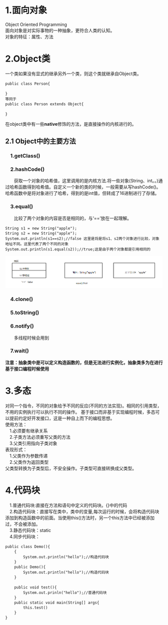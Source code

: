 # 1.面向对象
Object Oriented Programming  
面向对象是对实际事物的一种抽象，更符合人类的认知。  
对象的特征：属性、方法

# 2.Object类
一个类如果没有显式的继承另外一个类，则这个类就继承自Object类。
```
public class Person{

}
等同于
public class Person extends Object{

}
```
在object类中有一些**native**修饰的方法，是直接操作的内核进行的。
## 2.1 Object中的主要方法
### &emsp;1.getClass()

### &emsp;2.hashCode()
&emsp;&emsp;获取一个对象的哈希值，这里调用的是内核方法.将一些对象(String、int。。)通过哈希函数得到哈希值。自定义一个新的类的时候，一般需要从写hashCode()。
哈希函数中是将对象进行了哈希，得到的是int值，但转成了16进制进行了存储。

### &emsp;3.equal()
&emsp;&emsp;比较了两个对象的内容是否是相同的，与‘==’放在一起理解。
```
String s1 = new String("apple");
String s2 = new String("apple");
System.out.println(s1==s2);//false 这里是将是将s1、s2两个对象进行比较，对象地址不同。这里代表了两个不同的对象
System.out.println(s1.equal(s2));//true;这是由于两个对象都是引用相同的
```
![equal用法](../.png/equal.png)
 
### &emsp;4.clone()

### &emsp;5.toString()

### &emsp;6.notify()
&emsp;&emsp;多线程时候会用到

### &emsp;7.wait()


**注意：抽象类中是可以定义构造函数的，但是无法进行实例化，抽象类多为在进行基于接口编程时候使用**



# 3.多态
对同一个指令，不同的对象给予不同的反应(不同的方法实现)。相同的引用类型，不用的实例执行可以执行不同的操作。 基于接口而非基于实现编程时候，多态可以提前约定好开发接口，这是一种自上而下的编程思想。  
使用方法：  
 &emsp;1.必须要有继承关系  
 &emsp;2.子类方法必须重写父类的方法  
 &emsp;3.父类引用指向子类对象  
表现形式：  
 &emsp;1.父类作为参数传递  
 &emsp;2.父类作为返回类型  
 父类型转换为子类型后，不安全操作。子类型可直接转换成父类型。

# 4.代码块
&emsp;1.普通代码块:直接在方法和语句中定义的代码块。{}中的代码    
&emsp;2.构造代码块：直接写在类中，类中的变量,每次运行的时候，会将构造代码块添加到构造函数中的前面。当使用this()方法时，另一个this方法中已经被添加过，不会被添加。   
&emsp;3.静态代码块：static  
&emsp;4.同步代码块：
```
public class Demo(){
    {
        System.out.println("hello");//构造代码块
    }
    public Demo(){
        System.out.println("hello");//构造代码块
    }

    public void test(){
        System.out.prinln("hello");//普通代码块 
    }
    public static void main(String[] args{
        this.test()
    }
}
```